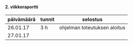 
#### 2. viikkoraportti


päivämäärä | tunnit | selostus |
---------|------------|-------------
26.01.17 | 3 h | ohjelman toteutuksen aloitus
27.01.17 |
